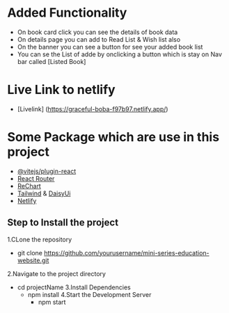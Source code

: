 # Added Functionality
- On book card click you can see the details of book data
- On details page you can add to Read List & Wish list also
- On the banner you can see a button for see your added book list
- You can se the List of adde by onclicking a button which is stay on Nav bar called [Listed Book]
# Live Link to netlify
- [Livelink] (https://graceful-boba-f97b97.netlify.app/)

# Some Package which are use in this project
- [@vitejs/plugin-react](https://github.com/vitejs/vite-plugin-react/blob/main/packages/plugin-react/README.md) 
- [React Router](https://reactrouter.com/en/main)
- [ReChart](https://recharts.org/en-US)
- [Tailwind](https://tailwindcss.com/) & [DaisyUi](https://daisyui.com/)
- [Netlify](https://app.netlify.com/)

## Step to Install the project
1.CLone the repository
- git clone https://github.com/yourusername/mini-series-education-website.git

2.Navigate to the project directory
- cd projectName
3.Install Dependencies
  - npm install
  4.Start the Development Server
    - npm start







